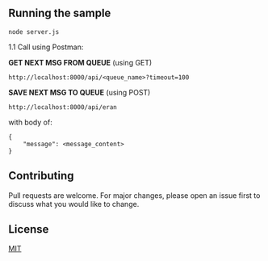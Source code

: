 
## Running the sample

```
node server.js

```

1.1 Call using Postman:

__GET NEXT MSG FROM QUEUE__ (using GET)
```
http://localhost:8000/api/<queue_name>?timeout=100
```


__SAVE NEXT MSG TO QUEUE__ (using POST)
```
http://localhost:8000/api/eran
```

with body of:

```
{
    "message": <message_content>
}

```


## Contributing

Pull requests are welcome.
For major changes, please open an issue first to discuss what you would like to change.

## License
[MIT](https://choosealicense.com/licenses/mit/)
